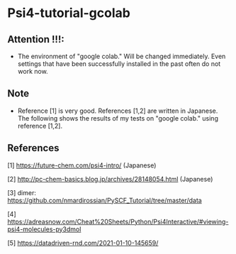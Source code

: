 # Psi4-tutorial-gcolab


## Attention !!!: 
- The environment of "google colab." Will be changed immediately. Even settings that have been successfully installed in the past often do not work now.


## Note
- Reference [1] is very good. References [1,2] are written in Japanese. The following shows the results of my tests on "google colab." using reference [1,2]. 


## References


[1] https://future-chem.com/psi4-intro/ (Japanese)


[2] http://pc-chem-basics.blog.jp/archives/28148054.html (Japanese)


[3] dimer: https://github.com/nmardirossian/PySCF_Tutorial/tree/master/data


[4] https://adreasnow.com/Cheat%20Sheets/Python/Psi4Interactive/#viewing-psi4-molecules-py3dmol


[5] https://datadriven-rnd.com/2021-01-10-145659/